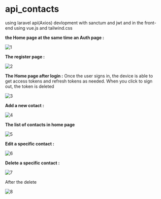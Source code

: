 # api_contacts
 
using laravel api(Axios) devlopment with sanctum and jwt and in the front-end using vue.js and tailwind.css

**the Home page at the same time an Auth page :**

![1](https://github.com/IbtissamNoukta/api_contacts/assets/78157509/13e1b923-bd40-4be9-8679-ac51c0e5bbfc)

**The register page :**

![2](https://github.com/IbtissamNoukta/api_contacts/assets/78157509/1699fa47-c13e-450f-aab8-04309841e19b)

**The Home page after login :**
Once the user signs in, the device is able to get access tokens and refresh tokens as needed.
When you click to sign out, the token is deleted

![3](https://github.com/IbtissamNoukta/api_contacts/assets/78157509/c046ced9-dcf4-448f-bfb6-b51df983835d)

**Add a new cotact :**

![4](https://github.com/IbtissamNoukta/api_contacts/assets/78157509/c55a34ad-48c2-4d61-9dfa-87cf0543ae4b)

**The list of contacts in home page**

![5](https://github.com/IbtissamNoukta/api_contacts/assets/78157509/5369bd61-9f65-4c5b-9777-36f6556dab68)

**Edit a specific contact :**

![6](https://github.com/IbtissamNoukta/api_contacts/assets/78157509/52db1d7e-eb4b-4043-934a-f97385694431)

**Delete a specific contact :**

![7](https://github.com/IbtissamNoukta/api_contacts/assets/78157509/0d383177-7d1f-48b4-aaf5-7634c9a33ace)

After the delete

![8](https://github.com/IbtissamNoukta/api_contacts/assets/78157509/bc412866-14b3-4a03-a2b7-1ac7b8d506a1)
